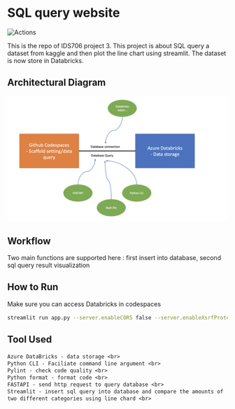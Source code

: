 # SQL query website
![Actions](https://github.com/nogibjj/xt_codespaces/actions/workflows/main.yml/badge.svg)

This is the repo of IDS706 project 3. This project is about SQL query a dataset from kaggle and then plot the line chart using streamlit. The dataset is now store in Databricks.

## Architectural Diagram
<img src="project02.png" alt="Alt text" title="Optional title">

## Workflow
Two main functions are supported here : first insert into database, second sql query result visualization

## How to Run
Make sure you can access Databricks in codespaces
```bash
streamlit run app.py --server.enableCORS false --server.enableXsrfProtection false
```

## Tool Used
    Azure DataBricks - data storage <br>
    Python CLI - Faciliate command line argument <br>
    Pylint - check code quality <br>
    Python format - format code <br>
    FASTAPI - send http request to query database <br>
    Streamlit - insert sql query into database and compare the amounts of two different categories using line chard <br>
